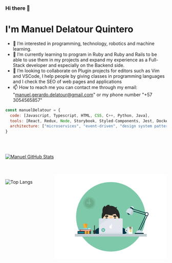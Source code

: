 ### Hi there 👋<h1> I'm Manuel Delatour Quintero</h1>

- 👀 I’m interested in programming, technology, robotics and machine learning.
- 🌱 I’m currently learning to program in Ruby and Ruby and Rails to be able to use them in my projects and expand my experience as a Full-Stack developer and especially on the Backend side.
- 💞️ I’m looking to collaborate on Plugin projects for editors such as Vim and VSCode, I help people by giving classes in programming languages ​​and I check the SEO of web pages and applications
- 📫 How to reach me you can contact me through my email: "manuel.gerardo.delatour@gmail.com" or my phone number "+57 3054565857"

```javascript
const manuelDelatour = {
  code: [Javascript, Typescript, HTML, CSS, C++, Python, Java],
  tools: [React, Redux, Node, Storybook, Styled-Components, Jest, Docker],
  architecture: ["microservices", "event-driven", "design system pattern"]
}
```


<br/><br/>

[![Manuel GitHub Stats](https://github-readme-stats.vercel.app/api?username=manueldelatourquintero&show_icons=true)](https://github.com/)

<br/>

<br/>

<img src="https://github.com/nirala69/nirala69/blob/master/70804f7e25b11f29db904f2fa7b4cd9d.gif" width="350" align='right'>

![Top Langs](https://github-readme-stats.vercel.app/api/top-langs/?username=manueldelatourquintero&show_icons=true)

<br><br>

<!---
manueldelatourquintero/manueldelatourquintero is a ✨ special ✨ repository because its `README.md` (this file) appears on your GitHub profile.
You can click the Preview link to take a look at your changes.
--->
